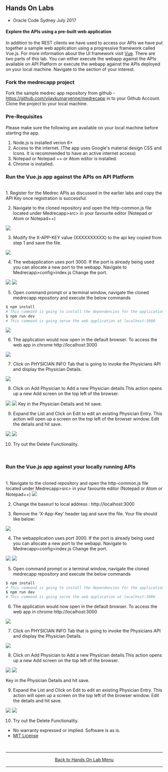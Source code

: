 ## Hands On Labs

- Oracle Code Sydney July 2017

#### Explore the APIs using a pre-built web application

In addition to the REST clients we have used to access our APIs we have put together a sample web application using a progressive framework called Vue.js. For more information about the UI framework visit [Vue](https://vuejs.org). There are two parts of this lab. You can either execute the webapp against the APIs available on API Platform or execute the webapp against the APIs deployed on your local machine. Navigate to the section of your interest.

### Fork the medrecapp project
Fork the sample medrec app repository from github - https://github.com/vijaykumaryenne/medrecapp in to your Github Account.
Clone the project to your local machine.

### Pre-Requisites
Please make sure the following are available on your local machine before starting the app.
1. Node.js is installed verion 6+
2. Access to the internet. (The app uses Google's material design CSS and Icons. It is recommended to have an active internet access)
3. Notepad or Notepad ++ or Atom editor is installed.
4. Chrome is installed.

### Run the Vue.js app against the APIs on API Platform
<br>
1. Register for the Medrec APIs as discussed in the earlier labs and copy the API Key once registration is successful.

2. Navigate to the cloned repository and open the http-common.js file located under Medrecapp>src> in your favourite editor (Notepad or Atom or Notepad++)

<img src="./img/medrecApp-1.PNG" />

3. Modify the X-APP-KEY value (XXXXXXXXXX) to the api key copied from step 1 and save the file.

<img src="./img/medrecApp-2.PNG" />

4. The webapplication uses port 3000. If the port is already being used you can allocate a new port to the webapp. Navigate to Medrecapp>config>index.js Change the port.

<img src="./img/medrecApp-10.PNG" />
<img src="./img/medrecApp-11.PNG" />

5. Open command prompt or a terminal window, navigate the cloned medrecapp repository and execute the below commands

``` bash
$ npm install
# This command is going to install the dependencies for the application. This will take a while to install all the required node libraries.
$ npm run dev
# This command is going serve the web application at localhost:3000
```
<img src="./img/medrecApp-12.PNG" />

6. The application would now open in the default browser. To access the web app in chrome http://localhost:3000

<img src="./img/medrecApp-3.PNG" />

7. Click on PHYSICIAN INFO Tab that is going to invoke the Physicians API and display the Physician Details.

<img src="./img/medrecApp-4.PNG" />

8. Click on Add Physician to Add a new Physician details.This action opens up a new Add screen on the top left of the browser. 

<img src="./img/medrecApp-5.PNG" />
<img src="./img/medrecApp-6.PNG" />
Key in the Physician Details and hit save.

9. Expand the List and Click on Edit to edit an existing Physician Entry. This action will open up a screen on the top left of the browser window. Edit the details and hit save.
<img src="./img/medrecApp-7.PNG" />
<img src="./img/medrecApp-8.PNG" />

10. Try out the Delete Functionality.

<br>

### Run the Vue.js app against your locally running APIs
<br>
1. Navigate to the cloned repository and open the http-common.js file located under Medrecapp>src> in your favourite editor (Notepad or Atom or Notepad++)

<img src="./img/medrecApp-1.PNG" />

2. Change the baseurl to local address : http://localhost:3000

3. Remove the 'X-App-Key' header tag and save the file. Your file should like below:
<img src="./img/medrecApp-9.PNG" />

4. The webapplication uses port 3000. If the port is already being used you can allocate a new port to the webapp. Navigate to Medrecapp>config>index.js Change the port.

<img src="./img/medrecApp-10.PNG" />
<img src="./img/medrecApp-11.PNG" />

5. Open command prompt or a terminal window, navigate the cloned medrecapp repository and execute the below commands

``` bash
$ npm install
# This command is going to install the dependencies for the application. This will take a while to install all the required node libraries.
$ npm run dev
# This command is going serve the web application at localhost:3000
```
6. The application would now open in the default browser. To access the web app in chrome http://localhost:3000

<img src="./img/medrecApp-3.PNG" />

7. Click on PHYSICIAN INFO Tab that is going to invoke the Physicians API and display the Physician Details.

<img src="./img/medrecApp-4.PNG" />

8. Click on Add Physician to Add a new Physician details.This action opens up a new Add screen on the top left of the browser. 

<img src="./img/medrecApp-5.PNG" />
<img src="./img/medrecApp-6.PNG" />

Key in the Physician Details and hit save.

9. Expand the List and Click on Edit to edit an existing Physician Entry. This action will open up a screen on the top left of the browser window. Edit the details and hit save.

<img src="./img/medrecApp-7.PNG" />
<img src="./img/medrecApp-8.PNG" />

10. Try out the Delete Functionality.

* No warranty expressed or implied.  Software is as is.
* [MIT License](http://www.opensource.org/licenses/mit-license.html)
<br>
<hr />
<center>
<a href="../../handsonlabs" class="btn" >Back to Hands On Lab Menu</a>
<center/>
<hr />

